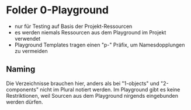 # Folder 0-Playground

- nur für Testing auf Basis der Projekt-Ressourcen
- es werden niemals Ressourcen aus dem Playground im Projekt verwendet
- Playground Templates tragen einen "p-" Präfix, um Namesdopplungen zu vermeiden

## Naming

Die Verzeichnisse brauchen hier, anders als bei "1-objects" und "2-components" nicht im Plural notiert werden.
Im Playground gibt es keine Restriktionen, weil Sourcen aus dem Playground nirgends eingebunden werden dürfen.
